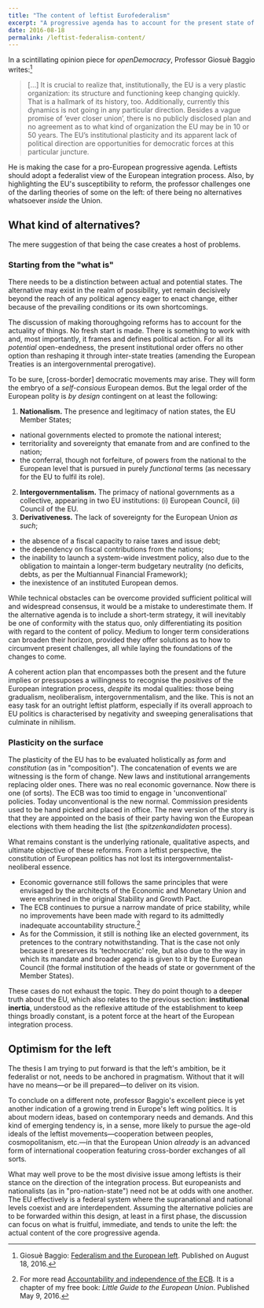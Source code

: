 ```yaml
---
title: "The content of leftist Eurofederalism"
excerpt: "A progressive agenda has to account for the present state of the European Union. Leftists need not be divided into pro- and anti- EU."
date: 2016-08-18
permalink: /leftist-federalism-content/
---
```

In a scintillating opinion piece for *openDemocracy*, Professor Giosuè Baggio writes:[^FedEULeft]

> [...] It is crucial to realize that, institutionally, the EU is a very plastic organization: its structure and functioning keep changing quickly. That is a hallmark of its history, too. Additionally, currently this dynamics is not going in any particular direction. Besides a vague promise of ‘ever closer union’, there is no publicly disclosed plan and no agreement as to what kind of organization the EU may be in 10 or 50 years. The EU’s institutional plasticity and its apparent lack of political direction are opportunities for democratic forces at this particular juncture.

He is making the case for a pro-European progressive agenda. Leftists should adopt a federalist view of the European integration process. Also, by highlighting the EU's susceptibility to reform, the professor challenges one of the darling theories of some on the left: of there being no alternatives whatsoever *inside* the Union.

## What kind of alternatives?

The mere suggestion of that being the case creates a host of problems.

### Starting from the "what is"

There needs to be a distinction between actual and potential states. The alternative may exist in the realm of possibility, yet remain decisively beyond the reach of any political agency eager to enact change, either because of the prevailing conditions or its own shortcomings.

The discussion of making thoroughgoing reforms has to account for the actuality of things. No fresh start is made. There is something to work with and, most importantly, it frames and defines political action. For all its *potential* open-endedness, the present institutional order offers no other option than reshaping it through inter-state treaties (amending the European Treaties is an intergovernmental prerogative).

To be sure, [cross-border] democratic movements may arise. They will form the embryo of a *self-consious* European demos. But the legal order of the European polity is *by design* contingent on at least the following:

1. **Nationalism.** The presence and legitimacy of nation states, the EU Member States;
  - national governments elected to promote the national interest;
  - territoriality and sovereignty that emanate from and are confined to the nation;
  - the conferral, though not forfeiture, of powers from the national to the European level that is pursued in purely *functional* terms (as necessary for the EU to fulfil its role).
2. **Intergovernmentalism.** The primacy of national governments as a collective, appearing in two EU institutions: (i) European Council, (ii) Council of the EU.
3. **Derivativeness.** The lack of sovereignty for the European Union *as such*;
  - the absence of a fiscal capacity to raise taxes and issue debt;
  - the dependency on fiscal contributions from the nations;
  - the inability to launch a system-wide investment policy, also due to the obligation to maintain a longer-term budgetary neutrality (no deficits, debts, as per the Multiannual Financial Framework);
  - the inexistence of an instituted European demos.

While technical obstacles can be overcome provided sufficient political will and widespread consensus, it would be a mistake to underestimate them. If the alternative agenda is to include a short-term strategy, it will inevitably be one of conformity with the status quo, only differentiating its position with regard to the content of policy. Medium to longer term considerations can broaden their horizon, provided they offer solutions as to how to circumvent present challenges, all while laying the foundations of the changes to come.

A coherent action plan that encompasses both the present and the future implies or pressuposes a willingness to recognise the *positives* of the European integration process, *despite* its modal qualities: those being gradualism, neoliberalism, intergovernmentalism, and the like. This is not an easy task for an outright leftist platform, especially if its overall approach to EU politics is characterised by negativity and sweeping generalisations that culminate in nihilism.

### Plasticity on the surface

The plasticity of the EU has to be evaluated holistically as *form* and *constitution* (as in "composition"). The concatenation of events we are witnessing is the form of change. New laws and institutional arrangements replacing older ones. There was no real economic governance. Now there is one (of sorts). The ECB was too timid to engage in 'unconventional' policies. Today unconventional is the new normal. Commission presidents used to be hand picked and placed in office. The new version of the story is that they are appointed on the basis of their party having won the European elections with them heading the list (the *spitzenkandidaten* process).

What remains constant is the underlying rationale, qualitative aspects, and ultimate objective of these reforms. From a leftist perspective, the constitution of European politics has not lost its intergovernmentalist-neoliberal essence.

- Economic governance still follows the same principles that were envisaged by the architects of the Economic and Monetary Union and were enshrined in the original Stability and Growth Pact.
- The ECB continues to pursue a narrow mandate of price stability, while no improvements have been made with regard to its admittedly inadequate accountability structure.[^EUGuideECB]
- As for the Commission, it still is nothing like an elected government, its pretences to the contrary notwithstanding. That is the case not only because it preserves its 'technocratic' role, but also due to the way in which its mandate and broader agenda is given to it by the European Council (the formal institution of the heads of state or government of the Member States).

These cases do not exhaust the topic. They do point though to a deeper truth about the EU, which also relates to the previous section: **institutional inertia**, understood as the reflexive attitude of the establishment to keep things broadly constant, is a potent force at the heart of the European integration process.

## Optimism for the left

The thesis I am trying to put forward is that the left's ambition, be it federalist or not, needs to be anchored in pragmatism. Without that it will have no means—or be ill prepared—to deliver on its vision.

To conclude on a different note, professor Baggio's excellent piece is yet another indication of a growing trend in Europe's left wing politics. It is about modern ideas, based on contemporary needs and demands. And this kind of emerging tendency is, in a sense, more likely to pursue the age-old ideals of the leftist movements—cooperation between peoples, cosmopolitanism, etc.—in that the European Union *already* is an advanced form of international cooperation featuring cross-border exchanges of all sorts.

What may well prove to be the most divisive issue among leftists is their stance on the direction of the integration process. But europeanists and nationalists (as in "pro-nation-state") need not be at odds with one another. The EU effectively is a federal system where the supranational and national levels coexist and are interdependent. Assuming the alternative policies are to be forwarded within this design, at least in a first phase, the discussion can focus on what is fruitful, immediate, and tends to unite the left: the actual content of the core progressive agenda.

[^FedEULeft]: Giosuè Baggio: [Federalism and the European left](https://www.opendemocracy.net/can-europe-make-it/giosu-baggio/federalism-and-european-left). Published on August 18, 2016.

[^EUGuideECB]: For more read [Accountability and independence of the ECB](https://protesilaos.com/euguide/ecb/). It is a chapter of my free book: *Little Guide to the European Union*. Published May 9, 2016.
